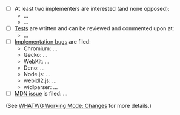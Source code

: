 <!--
Thank you for contributing to the Web IDL Standard! Please describe the change you are making and complete the checklist below if your change is not editorial.
-->

- [ ] At least two implementers are interested (and none opposed):
   * …
   * …
- [ ] [Tests](https://github.com/web-platform-tests/wpt) are written and can be reviewed and commented upon at:
   * …
- [ ] [Implementation bugs](https://github.com/whatwg/meta/blob/main/MAINTAINERS.md#handling-pull-requests) are filed:
   * Chromium: …
   * Gecko: …
   * WebKit: …
   * Deno: …
   * Node.js: …
   * webidl2.js: …
   * widlparser: …
- [ ] [MDN issue](https://github.com/whatwg/meta/blob/main/MAINTAINERS.md#handling-pull-requests) is filed: …

(See [WHATWG Working Mode: Changes](https://whatwg.org/working-mode#changes) for more details.)
